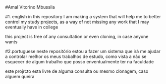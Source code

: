 #Amal Vitorino Mbussila

#1. english
in this repository I am making a system that will help me to better control my study projects, as a way of not missing any work that I may eventually have in college

this project is free of any consultation or even cloning, in case anyone wants

#2.portuguese
neste repositório estou a fazer um sistema que irá me ajudar a controlar melhor os meus trabalhos de estudo, como vista a não se esquecer de algum trabalho que posso enventualmente ter na faculdade

este projrcto esta livre de alguma consulta ou mesmo clonagem, caso alguem queira
